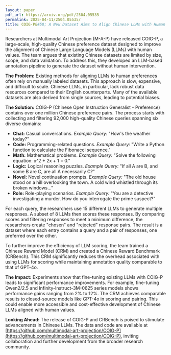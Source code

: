 ```yaml
---
layout: paper
pdf_url: https://arxiv.org/pdf/2504.05535
permalink: 2025-04-11/2504.05535/
title: COIG-P&#58; A New Dataset Aims to Align Chinese LLMs with Human Values
---
```




Researchers at Multimodal Art Projection (M-A-P) have released COIG-P, a large-scale, high-quality Chinese preference dataset designed to improve the alignment of Chinese Large Language Models (LLMs) with human values. The team argues that existing Chinese datasets are limited by size, scope, and data validation. To address this, they developed an LLM-based annotation pipeline to generate the dataset without human intervention.

**The Problem:** Existing methods for aligning LLMs to human preferences often rely on manually labeled datasets. This approach is slow, expensive, and difficult to scale. Chinese LLMs, in particular, lack robust data resources compared to their English counterparts. Many of the available datasets are also derived from single sources, leading to potential biases.

**The Solution:** COIG-P (Chinese Open Instruction Generalist - Preference) contains over one million Chinese preference pairs. The process starts with collecting and filtering 92,000 high-quality Chinese queries spanning six diverse domains:
*   **Chat:** Casual conversations. *Example Query:* "How's the weather today?"
*   **Code:** Programming-related questions. *Example Query:* "Write a Python function to calculate the Fibonacci sequence."
*   **Math:** Mathematical problems. *Example Query:* "Solve the following equation: x^2 + 2x + 1 = 0."
*   **Logic:** Logical reasoning puzzles. *Example Query:* "If all A are B, and some B are C, are all A necessarily C?"
*   **Novel:** Novel continuation prompts. *Example Query:* "The old house stood on a hill overlooking the town. A cold wind whistled through its broken windows..."
*   **Role:** Role-playing scenarios. *Example Query:* "You are a detective investigating a murder. How do you interrogate the prime suspect?"

For each query, the researchers use 15 different LLMs to generate multiple responses. A subset of 8 LLMs then scores these responses. By comparing scores and filtering responses to meet a minimum difference, the researchers create "chosen" and "rejected" response pairs. The result is a dataset where each entry contains a query and a pair of responses, one preferred over the other.

To further improve the efficiency of LLM scoring, the team trained a Chinese Reward Model (CRM) and created a Chinese Reward Benchmark (CRBench). This CRM significantly reduces the overhead associated with using LLMs for scoring while maintaining annotation quality comparable to that of GPT-4o.

**The Impact:** Experiments show that fine-tuning existing LLMs with COIG-P leads to significant performance improvements. For example, fine-tuning Qwen2/2.5 and Infinity-Instruct-3M-0625 series models shows performance gains ranging from 2% to 12%. The CRM achieves comparable results to closed-source models like GPT-4o in scoring and pairing. This could enable more accessible and cost-effective development of Chinese LLMs aligned with human values.

**Looking Ahead:** The release of COIG-P and CRBench is poised to stimulate advancements in Chinese LLMs. The data and code are available at [https://github.com/multimodal-art-projection/COIG-P](https://github.com/multimodal-art-projection/COIG-P), inviting collaboration and further development from the broader research community.